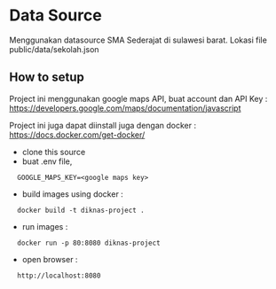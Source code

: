 # Data Source

Menggunakan datasource SMA Sederajat di sulawesi barat. Lokasi file public/data/sekolah.json

## How to setup

Project ini menggunakan google maps API, buat account dan API Key : https://developers.google.com/maps/documentation/javascript 

Project ini juga dapat diinstall juga dengan docker : https://docs.docker.com/get-docker/

- clone this source
- buat .env file, 
```
  GOOGLE_MAPS_KEY=<google maps key>
```

- build images using docker : 
```
  docker build -t diknas-project .
```
- run images : 

```
  docker run -p 80:8080 diknas-project
```
- open browser : 

```
  http://localhost:8080
```